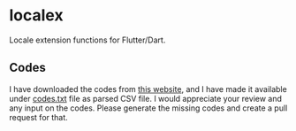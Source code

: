 # localex

Locale extension functions for Flutter/Dart.

## Codes

I have downloaded the codes from [this website](http://www.lingoes.net/en/translator/langcode.htm),
and I have made it available under [codes.txt](/codes.txt) file as parsed CSV
file. I would appreciate your review and any input on the codes. Please generate
the missing codes and create a pull request for that.
